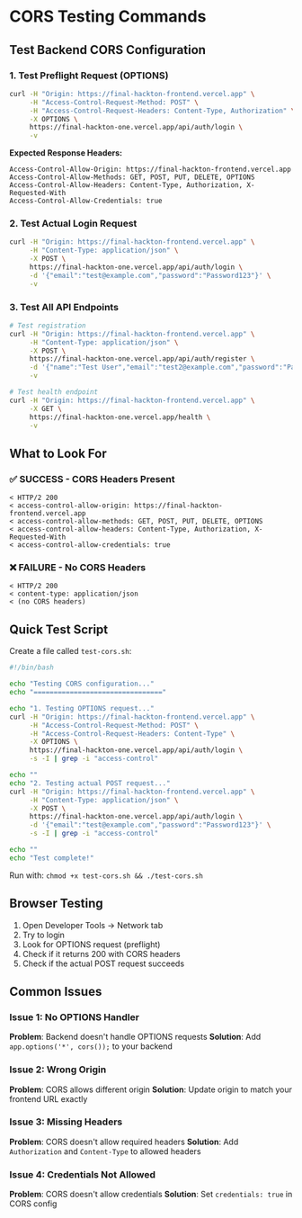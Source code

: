 # CORS Testing Commands

## Test Backend CORS Configuration

### 1. Test Preflight Request (OPTIONS)
```bash
curl -H "Origin: https://final-hackton-frontend.vercel.app" \
     -H "Access-Control-Request-Method: POST" \
     -H "Access-Control-Request-Headers: Content-Type, Authorization" \
     -X OPTIONS \
     https://final-hackton-one.vercel.app/api/auth/login \
     -v
```

**Expected Response Headers:**
```
Access-Control-Allow-Origin: https://final-hackton-frontend.vercel.app
Access-Control-Allow-Methods: GET, POST, PUT, DELETE, OPTIONS
Access-Control-Allow-Headers: Content-Type, Authorization, X-Requested-With
Access-Control-Allow-Credentials: true
```

### 2. Test Actual Login Request
```bash
curl -H "Origin: https://final-hackton-frontend.vercel.app" \
     -H "Content-Type: application/json" \
     -X POST \
     https://final-hackton-one.vercel.app/api/auth/login \
     -d '{"email":"test@example.com","password":"Password123"}' \
     -v
```

### 3. Test All API Endpoints
```bash
# Test registration
curl -H "Origin: https://final-hackton-frontend.vercel.app" \
     -H "Content-Type: application/json" \
     -X POST \
     https://final-hackton-one.vercel.app/api/auth/register \
     -d '{"name":"Test User","email":"test2@example.com","password":"Password123"}' \
     -v

# Test health endpoint
curl -H "Origin: https://final-hackton-frontend.vercel.app" \
     -X GET \
     https://final-hackton-one.vercel.app/health \
     -v
```

## What to Look For

### ✅ SUCCESS - CORS Headers Present
```
< HTTP/2 200 
< access-control-allow-origin: https://final-hackton-frontend.vercel.app
< access-control-allow-methods: GET, POST, PUT, DELETE, OPTIONS
< access-control-allow-headers: Content-Type, Authorization, X-Requested-With
< access-control-allow-credentials: true
```

### ❌ FAILURE - No CORS Headers
```
< HTTP/2 200 
< content-type: application/json
< (no CORS headers)
```

## Quick Test Script

Create a file called `test-cors.sh`:

```bash
#!/bin/bash

echo "Testing CORS configuration..."
echo "================================"

echo "1. Testing OPTIONS request..."
curl -H "Origin: https://final-hackton-frontend.vercel.app" \
     -H "Access-Control-Request-Method: POST" \
     -H "Access-Control-Request-Headers: Content-Type" \
     -X OPTIONS \
     https://final-hackton-one.vercel.app/api/auth/login \
     -s -I | grep -i "access-control"

echo ""
echo "2. Testing actual POST request..."
curl -H "Origin: https://final-hackton-frontend.vercel.app" \
     -H "Content-Type: application/json" \
     -X POST \
     https://final-hackton-one.vercel.app/api/auth/login \
     -d '{"email":"test@example.com","password":"Password123"}' \
     -s -I | grep -i "access-control"

echo ""
echo "Test complete!"
```

Run with: `chmod +x test-cors.sh && ./test-cors.sh`

## Browser Testing

1. Open Developer Tools → Network tab
2. Try to login
3. Look for OPTIONS request (preflight)
4. Check if it returns 200 with CORS headers
5. Check if the actual POST request succeeds

## Common Issues

### Issue 1: No OPTIONS Handler
**Problem**: Backend doesn't handle OPTIONS requests
**Solution**: Add `app.options('*', cors());` to your backend

### Issue 2: Wrong Origin
**Problem**: CORS allows different origin
**Solution**: Update origin to match your frontend URL exactly

### Issue 3: Missing Headers
**Problem**: CORS doesn't allow required headers
**Solution**: Add `Authorization` and `Content-Type` to allowed headers

### Issue 4: Credentials Not Allowed
**Problem**: CORS doesn't allow credentials
**Solution**: Set `credentials: true` in CORS config
